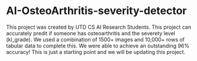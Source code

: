 # AI-OsteoArthritis-severity-detector

This project was created by UTD CS AI Research Students. This project can accurately predit if someone has osteoarthritis and the severety level (kl_grade). We used a combination of 1500+ images and 10,000+ rows of tabular data to complete this. We were able to achieve an outstanding 96% accuracy! This is just a starting point and we will be updating this project.
